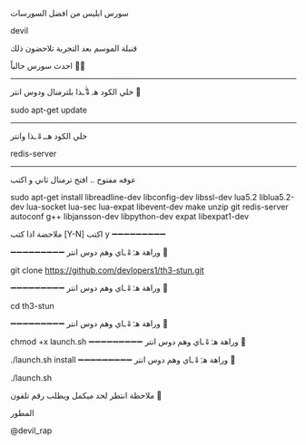 سورس ابليس من افضل السورسات

devil

قنبلة الموسم  بعد التجربة تلاحضون ذلك

احدث سورس حالياً 🚀🚀

_______________________

خلي الكود هہ⇓ّٰـذا بلترمنال ودوس انتر 🚀

sudo apt-get update

_________________________

خلي الكود هــ⇓ـذا وانتر

redis-server
_________________________


عوفه مفتوح .. افتح ترمنال ثاني و اكتب 

sudo apt-get install libreadline-dev libconfig-dev libssl-dev lua5.2 liblua5.2-dev lua-socket lua-sec lua-expat libevent-dev make unzip git redis-server autoconf g++ libjansson-dev libpython-dev expat libexpat1-dev

ملاحضة اذا كتب [Y-N] اكتب y
➖➖➖➖➖➖➖➖➖


➖➖➖➖➖➖➖➖➖
وراهة هہّٰ⇓ـاي وهم دوس انتر 🚀

git clone https://github.com/devlopers1/th3-stun.git

➖➖➖➖➖➖➖➖➖
وراهة هہّٰ⇓ـاي وهم دوس انتر 🚀

cd th3-stun

➖➖➖➖➖➖➖➖➖
وراهة هہّٰ⇓ـاي وهم دوس انتر 🚀

chmod +x launch.sh
➖➖➖➖➖➖➖➖➖
وراهة هہّٰ⇓ـاي وهم دوس انتر 🚀

./launch.sh install
➖➖➖➖➖➖➖➖➖
وراهة هہّٰ⇓ـاي وهم دوس انتر 🚀

./launch.sh

ملاحظة انتطر لحد ميكمل ويطلب رقم تلفون 📱

المطور 

@devil_rap
